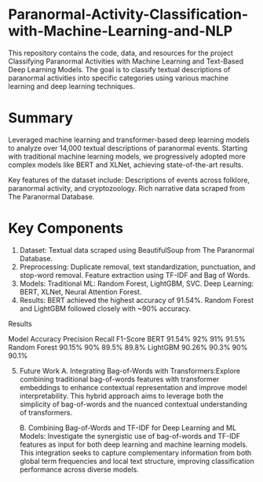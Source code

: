 # Paranormal-Activity-Classification-with-Machine-Learning-and-NLP
This repository contains the code, data, and resources for the project Classifying Paranormal Activities with Machine Learning and Text-Based Deep Learning Models. The goal is to classify textual descriptions of paranormal activities into specific categories using various machine learning and deep learning techniques.

# Summary
Leveraged machine learning and transformer-based deep learning models to analyze over 14,000 textual descriptions of paranormal events. Starting with traditional machine learning models, we progressively adopted more complex models like BERT and XLNet, achieving state-of-the-art results.

Key features of the dataset include:
Descriptions of events across folklore, paranormal activity, and cryptozoology.
Rich narrative data scraped from The Paranormal Database.

# Key Components
1. Dataset: Textual data scraped using BeautifulSoup from The Paranormal Database.
2. Preprocessing: Duplicate removal, text standardization, punctuation, and stop-word removal. Feature extraction using TF-IDF and Bag of Words.
3. Models:
   Traditional ML: Random Forest, LightGBM, SVC.
   Deep Learning: BERT, XLNet, Neural Attention Forest.
4. Results:
BERT achieved the highest accuracy of 91.54%.
Random Forest and LightGBM followed closely with ~90% accuracy.

Results

Model	            Accuracy	Precision	Recall	F1-Score
BERT	            91.54%	   92%	    91%	     91.5%
Random Forest	    90.15%	   90%	    89.5%	   89.8%
LightGBM	        90.26%	   90.3%	  90%	     90.1%

5. Future Work
   A. Integrating Bag-of-Words with Transformers:Explore combining traditional bag-of-words features with transformer embeddings to enhance contextual representation and improve model interpretability. This hybrid approach aims to leverage both the simplicity of bag-of-words and the nuanced contextual understanding of transformers.

   B. Combining Bag-of-Words and TF-IDF for Deep Learning and ML Models: Investigate the synergistic use of bag-of-words and TF-IDF features as input for both deep learning and machine learning models. This integration seeks to capture complementary information from both global term frequencies and local text structure, improving classification performance across diverse models.
